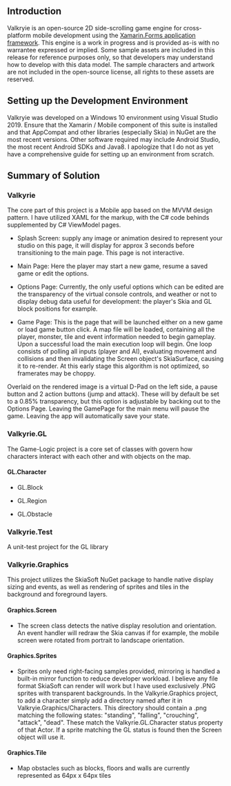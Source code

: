 ## Introduction

Valkryie is an open-source 2D side-scrolling game engine for cross-platform mobile development using the [Xamarin.Forms application framework](https://docs.microsoft.com/en-us/xamarin/xamarin-forms/). This engine is a work in progress and is provided as-is with no warrantee expressed or implied. Some sample assets are included in this release for reference purposes only, so that developers may understand how to develop with this data model. The sample characters and artwork are not included in the open-source license, all rights to these assets are reserved.

## Setting up the Development Environment

Valkryie was developed on a Windows 10 environment using Visual Studio 2019. Ensure that the Xamarin / Mobile component of this suite is installed and that AppCompat and other libraries (especially Skia) in NuGet are the most recent versions. Other software required may include Android Studio, the most recent Android SDKs and Java8. I apologize that I do not as yet have a comprehensive guide for setting up an environment from scratch.

## Summary of Solution

### Valkyrie

The core part of this project is a Mobile app based on the MVVM design pattern. I have utilized XAML for the markup, with the C# code behinds supplemented by C# ViewModel pages. 

* Splash Screen: supply any image or animation desired to represent your studio on this page, it will display for approx 3 seconds before transitioning to the main page. This page is not interactive.

* Main Page: Here the player may start a new game, resume a saved game or edit the options.

* Options Page: Currently, the only useful options which can be edited are the transparency of the virtual console controls, 
and weather or not to display debug data useful for development: the player's Skia and GL block positions for example.

* Game Page: This is the page that will be launched either on a new game or load game button click. A map file will be loaded, containing all the player, monster, tile and event information needed to begin gameplay. Upon a successful load the main execution loop will begin. One loop consists of polling all inputs (player and AI), evaluating movement and collisions and then invalidating the Screen object's SkiaSurface, causing it to re-render. At this early stage this algorithm is not optimized, so framerates may be choppy.

Overlaid on the rendered image is a virtual D-Pad on the left side, a pause button and 2 action buttons (jump and attack). These will by default be set to a 0.85% transparency, but this option is adjustable by backing out to the Options Page. 
Leaving the GamePage for the main menu will pause the game. Leaving the app will automatically save your state. 

### Valkyrie.GL

The Game-Logic project is a core set of classes with govern how characters interact with each other and with objects on the map.

#### GL.Character

* GL.Block

* GL.Region

* GL.Obstacle



### Valkyrie.Test

A unit-test project for the GL library

### Valkyrie.Graphics

This project utilizes the SkiaSoft NuGet package to handle native display sizing and events, as well as rendering of sprites and tiles in the background and foreground layers. 

#### Graphics.Screen

* The screen class detects the native display resolution and orientation. An event handler will redraw the Skia canvas if       for example, the mobile screen were rotated from portrait to landscape orientation. 

#### Graphics.Sprites

* Sprites only need right-facing samples provided, mirroring is handled a built-in mirror function to reduce developer workload. I believe any file format SkiaSoft can render will work but I have used exclusively .PNG sprites with          transparent backgrounds. In the Valkyrie.Graphics project, to add a character simply add a directory named after it in Valkryie.Graphics/Characters. This directory should contain a .png matching the following states: "standing", "falling", "crouching", "attack", "dead". These match the Valkyrie.GL.Character status property of that Actor. If a sprite matching the GL status is found then the Screen object will use it. 

#### Graphics.Tile

* Map obstacles such as blocks, floors and walls are currently represented as 64px x 64px tiles

